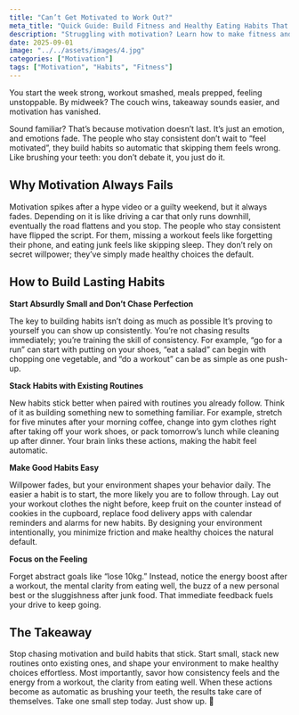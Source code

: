 ```yaml
---
title: "Can’t Get Motivated to Work Out?"
meta_title: "Quick Guide: Build Fitness and Healthy Eating Habits That Stick"
description: "Struggling with motivation? Learn how to make fitness and healthy eating automatic with simple habit-building strategies."
date: 2025-09-01
image: "../../assets/images/4.jpg"
categories: ["Motivation"]
tags: ["Motivation", "Habits", "Fitness"]
---
```


You start the week strong, workout smashed, meals prepped, feeling unstoppable. By midweek? The couch wins, takeaway sounds easier, and motivation has vanished.  

Sound familiar? That’s because motivation doesn’t last. It’s just an emotion, and emotions fade. The people who stay consistent don’t wait to “feel motivated”, they build habits so automatic that skipping them feels wrong. Like brushing your teeth: you don’t debate it, you just do it.  

## **Why Motivation Always Fails**  
Motivation spikes after a hype video or a guilty weekend, but it always fades. Depending on it is like driving a car that only runs downhill, eventually the road flattens and you stop. The people who stay consistent have flipped the script. For them, missing a workout feels like forgetting their phone, and eating junk feels like skipping sleep. They don’t rely on secret willpower; they’ve simply made healthy choices the default.

## **How to Build Lasting Habits**  

**Start Absurdly Small and Don’t Chase Perfection** 

The key to building habits isn’t doing as much as possible  It’s proving to yourself you can show up consistently. You’re not chasing results immediately; you’re training the skill of consistency. For example, “go for a run” can start with putting on your shoes, “eat a salad” can begin with chopping one vegetable, and “do a workout” can be as simple as one push-up.

**Stack Habits with Existing Routines**  

New habits stick better when paired with routines you already follow. Think of it as building something new to something familiar. For example, stretch for five minutes after your morning coffee, change into gym clothes right after taking off your work shoes, or pack tomorrow’s lunch while cleaning up after dinner. Your brain links these actions, making the habit feel automatic.

**Make Good Habits Easy**

Willpower fades, but your environment shapes your behavior daily. The easier a habit is to start, the more likely you are to follow through. Lay out your workout clothes the night before, keep fruit on the counter instead of cookies in the cupboard, replace food delivery apps with calendar reminders and alarms for new habits. By designing your environment intentionally, you minimize friction and make healthy choices the natural default.

**Focus on the Feeling** 

Forget abstract goals like “lose 10kg.” Instead, notice the energy boost after a workout, the mental clarity from eating well, the buzz of a new personal best or the sluggishness after junk food. That immediate feedback fuels your drive to keep going.

## **The Takeaway**  
 
Stop chasing motivation and build habits that stick. Start small, stack new routines onto existing ones, and shape your environment to make healthy choices effortless. Most importantly, savor how consistency feels and the energy from a workout, the clarity from eating well. When these actions become as automatic as brushing your teeth, the results take care of themselves. Take one small step today. Just show up. 🚀

